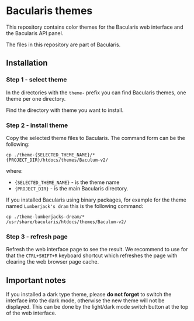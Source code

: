 # Bacularis themes

This repository contains color themes for the Bacularis web interface and
the Bacularis API panel.

The files in this repository are part of Bacularis.

## Installation

### Step 1 - select theme

In the directories with the ``theme-`` prefix you can find Bacularis themes,
one theme per one directory.

Find the directory with theme you want to install.

### Step 2 - install theme

Copy the selected theme files to Bacularis. The command form can be the following:

```
cp ./theme-{SELECTED_THEME_NAME}/* {PROJECT_DIR}/htdocs/themes/Baculum-v2/
```

where:

 * ``{SELECTED_THEME_NAME}`` - is the theme name
 * ``{PROJECT_DIR}`` - is the main Bacularis directory.

If you installed Bacularis using binary packages, for example for the theme
named ``Lumberjack's dram`` this is the following command:

```
cp ./theme-lumberjacks-dream/* /usr/share/bacularis/htdocs/themes/Baculum-v2/
```

### Step 3 - refresh page

Refresh the web interface page to see the result. We recommend to use for that
the ``CTRL+SHIFT+R`` keyboard shortcut which refreshes the page with clearing the
web browser page cache.

## Important notes

If you installed a dark type theme, please **do not forget** to switch the interface
into the dark mode, otherwise the new theme will not be displayed. This can be
done by the light/dark mode switch button at the top of the web interface.

